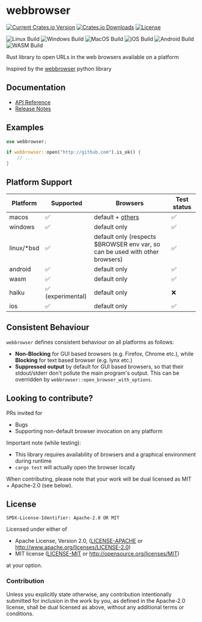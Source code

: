 # webbrowser

[![Current Crates.io Version](https://img.shields.io/crates/v/webbrowser.svg)](https://crates.io/crates/webbrowser)
[![Crates.io Downloads](https://img.shields.io/crates/d/webbrowser.svg)](https://crates.io/crates/webbrowser)
[![License](https://img.shields.io/crates/l/webbrowser.svg)](#license)

![Linux Build](https://github.com/amodm/webbrowser-rs/workflows/Linux/badge.svg?branch=main&x=1)
![Windows Build](https://github.com/amodm/webbrowser-rs/workflows/Windows/badge.svg?branch=main&x=1)
![MacOS Build](https://github.com/amodm/webbrowser-rs/workflows/MacOS/badge.svg?branch=main&x=1)
![iOS Build](https://github.com/amodm/webbrowser-rs/workflows/iOS/badge.svg?branch=main&x=1)
![Android Build](https://github.com/amodm/webbrowser-rs/workflows/Android/badge.svg?branch=main&x=1)
![WASM Build](https://github.com/amodm/webbrowser-rs/workflows/WASM/badge.svg?branch=main&x=1)

Rust library to open URLs in the web browsers available on a platform

Inspired by the [webbrowser](https://docs.python.org/2/library/webbrowser.html) python library

## Documentation

- [API Reference](https://docs.rs/webbrowser)
- [Release Notes](CHANGELOG.md)

## Examples

```rust
use webbrowser;

if webbrowser::open("http://github.com").is_ok() {
    // ...
}
```

## Platform Support

| Platform | Supported | Browsers | Test status |
|----------|-----------|----------|-------------|
| macos    | ✅        | default + [others](https://docs.rs/webbrowser/latest/webbrowser/enum.Browser.html) | ✅ |
| windows  | ✅        | default only | ✅ |
| linux/*bsd  | ✅     | default only (respects $BROWSER env var, so can be used with other browsers) | ✅ |
| android  | ✅        | default only | ✅ |
| wasm     | ✅        | default only | ✅ |
| haiku    | ✅ (experimental) | default only | ❌ |
| ios      | ✅        | default only | ✅ |

## Consistent Behaviour
`webbrowser` defines consistent behaviour on all platforms as follows:
* **Non-Blocking** for GUI based browsers (e.g. Firefox, Chrome etc.), while **Blocking** for text based browser (e.g. lynx etc.)
* **Suppressed output** by default for GUI based browsers, so that their stdout/stderr don't pollute the main program's output. This can be overridden by `webbrowser::open_browser_with_options`.

## Looking to contribute?

PRs invited for

* Bugs
* Supporting non-default browser invocation on any platform

Important note (while testing):

* This library requires availability of browsers and a graphical environment during runtime
* `cargo test` will actually open the browser locally

When contributing, please note that your work will be dual licensed as MIT + Apache-2.0 (see below).

## License

`SPDX-License-Identifier: Apache-2.0 OR MIT`

Licensed under either of

* Apache License, Version 2.0, ([LICENSE-APACHE](LICENSE-APACHE) or http://www.apache.org/licenses/LICENSE-2.0)
* MIT license ([LICENSE-MIT](LICENSE-MIT) or http://opensource.org/licenses/MIT)

at your option.

### Contribution

Unless you explicitly state otherwise, any contribution intentionally submitted
for inclusion in the work by you, as defined in the Apache-2.0 license, shall be dual licensed as above, without any
additional terms or conditions.

